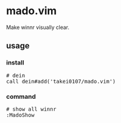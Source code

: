 # mado.vim

Make winnr visually clear.

## usage

### install
<pre>
# dein
call dein#add('takei0107/mado.vim')
</pre>

### command
<pre>
# show all winnr
:MadoShow
</pre>


